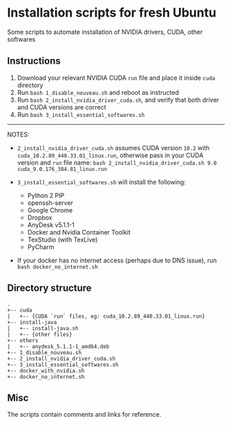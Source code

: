 # Installation scripts for fresh Ubuntu
Some scripts to automate installation of NVIDIA drivers, CUDA, other softwares

## Instructions
1. Download your relevant NVIDIA CUDA `run` file and place it inside `cuda` directory
2. Run `bash 1_disable_nouveau.sh` and reboot as instructed
3. Run `bash 2_install_nvidia_driver_cuda.sh`, 
and verify that both driver and CUDA versions are correct
4. Run `bash 3_install_essential_softwares.sh`

---
NOTES:

- `2_install_nvidia_driver_cuda.sh` assumes CUDA version `10.2` with `cuda_10.2.89_440.33.01_linux.run`, 
otherwise pass in your CUDA version and `run` file name:
`bash 2_install_nvidia_driver_cuda.sh 9.0 cuda_9.0.176_384.81_linux.run`

- `3_install_essential_softwares.sh` will install the following:
  - Python 2 PIP
  - openssh-server
  - Google Chrome
  - Dropbox
  - AnyDesk v5.1.1-1
  - Docker and Nvidia Container Toolkit
  - TexStudio (with TexLive)
  - PyCharm

- If your docker has no internet access (perhaps due to DNS issue), 
run `bash docker_no_internet.sh`


## Directory structure
```
.
+-- cuda
|   +-- {CUDA `run` files, eg: cuda_10.2.89_440.33.01_linux.run}
+-- install-java
|   +-- install-java.sh
|   +-- {other files}
+-- others
|   +-- anydesk_5.1.1-1_amd64.deb
+-- 1_disable_nouveau.sh
+-- 2_install_nvidia_driver_cuda.sh
+-- 3_install_essential_softwares.sh
+-- docker_with_nvidia.sh
+-- docker_no_internet.sh
```

## Misc
The scripts contain comments and links for reference.

